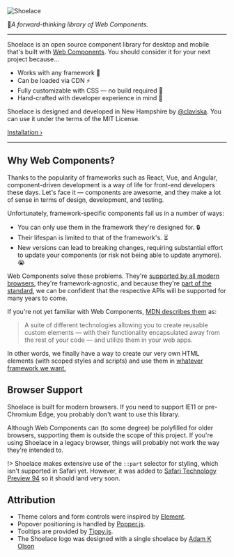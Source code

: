 <img class="logo" src="/assets/images/wordmark.svg" alt="Shoelace" data-no-zoom>

👟_A forward-thinking library of Web Components._

---

Shoelace is an open source component library for desktop and mobile that's built with [Web Components](https://developer.mozilla.org/en-US/docs/Web/Web_Components). You should consider it for your next project because...

- Works with any framework 🧩
- Can be loaded via CDN ⚡️
- Fully customizable with CSS — no build required 🎨
- Hand-crafted with developer experience in mind 📐

Shoelace is designed and developed in New Hampshire by [@claviska](https://twitter.com/claviska). You can use it under the terms of the MIT License.

[Installation &rsaquo;](/installation)

---

## Why Web Components?

Thanks to the popularity of frameworks such as React, Vue, and Angular, component-driven development is a way of life for front-end developers these days. Let's face it — components are awesome, and they make a lot of sense in terms of design, development, and testing.

Unfortunately, framework-specific components fail us in a number of ways:

- You can only use them in the framework they're designed for. 🔒
- Their lifespan is limited to that of the framework's. ⏳
- New versions can lead to breaking changes, requiring substantial effort to update your components (or risk not being able to update anymore). 😭

Web Components solve these problems. They're [supported by all modern browsers](https://caniuse.com/#feat=custom-elementsv1), they're framework-agnostic, and because they're [part of the standard](https://www.webcomponents.org/specs), we can be confident that the respective APIs will be supported for many years to come.

If you're not yet familiar with Web Components, [MDN describes them](https://developer.mozilla.org/en-US/docs/Web/Web_Components) as:

> A suite of different technologies allowing you to create reusable custom elements — with their functionality encapsulated away from the rest of your code — and utilize them in your web apps.

In other words, we finally have a way to create our very own HTML elements (with scoped styles and scripts) and use them in [whatever framework we want.](https://custom-elements-everywhere.com/)

## Browser Support

Shoelace is built for modern browsers. If you need to support IE11 or pre-Chromium Edge, you probably don't want to use this library.

Although Web Components can (to some degree) be polyfilled for older browsers, supporting them is outside the scope of this project. If you're using Shoelace in a legacy browser, things will probably not work the way they're intended to.

!> Shoelace makes extensive use of the `::part` selector for styling, which isn't supported in Safari yet. However, it was added to [Safari Technology Preview 94](https://developer.apple.com/safari/technology-preview/release-notes/#r94) so it should land very soon.

## Attribution

- Theme colors and form controls were inspired by [Element](element.eleme.io).
- Popover positioning is handled by [Popper.js](https://popper.js.org/).
- Tooltips are provided by [Tippy.js](https://atomiks.github.io/tippyjs/).
- The Shoelace logo was designed with a single shoelace by [Adam K Olson](https://twitter.com/adamkolson)
